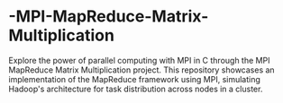 # -MPI-MapReduce-Matrix-Multiplication
Explore the power of parallel computing with MPI in C through the MPI MapReduce Matrix Multiplication project. This repository showcases an implementation of the MapReduce framework using MPI, simulating Hadoop's architecture for task distribution across nodes in a cluster.  
